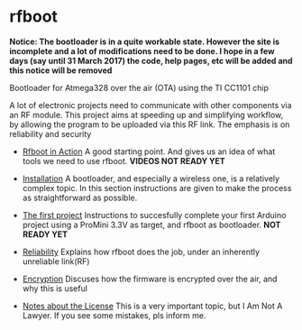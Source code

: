 # rfboot

**Notice: The bootloader is in a quite workable state. However the site is incomplete and a lot of modifications need to be done.
I hope in a few days (say until 31 March 2017) the code, help pages, etc will be added and this notice will be removed**

Bootloader for Atmega328 over the air (OTA) using the TI CC1101 chip

A lot of electronic projects need to communicate with other components via an RF module. This project aims at speeding up and simplifying workflow, by allowing the program to be uploaded via this RF link. The emphasis is on reliability and security

- [Rfboot in Action](https://github.com/pkarsy/rfboot/wiki/Reliabi) A good starting point. And gives us an idea of what tools we need to use rfboot. **VIDEOS NOT READY YET**

- [Installation](https://github.com/pkarsy/rfboot/wiki/Installation) A bootloader, and especially a wireless one, is a relatively complex topic. In this section instructions are given to make the process as straightforward as possible.

- [The first project](https://github.com/pkarsy/rfboot/wiki/Fist-Project) Instructions to succesfully complete your first Arduino project using a ProMini 3.3V as target, and rfboot as bootloader. **NOT READY YET**

- [Reliability](https://github.com/pkarsy/rfboot/wiki/Reliability) Explains how rfboot does the job, under an inherently unreliable link(RF)

- [Encryption](https://github.com/pkarsy/rfboot/wiki/Encryption) Discuses how the firmware is encrypted over the air, and why this is useful

- [Notes about the License](https://github.com/pkarsy/rfboot/wiki/Notes-about-the-License) This is a very important topic, but I Am Not A Lawyer. If you see some mistakes, pls inform me.
